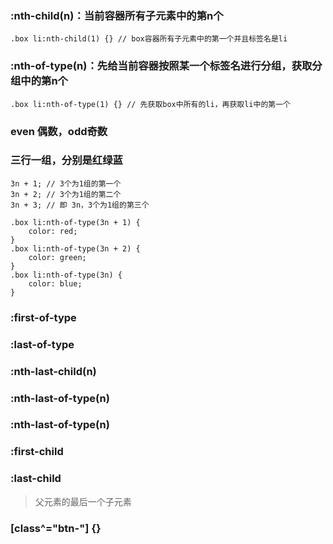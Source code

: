 ### :nth-child(n)：当前容器所有子元素中的第n个

```
.box li:nth-child(1) {} // box容器所有子元素中的第一个并且标签名是li
```

### :nth-of-type(n)：先给当前容器按照某一个标签名进行分组，获取分组中的第n个

```
.box li:nth-of-type(1) {} // 先获取box中所有的li，再获取li中的第一个
```

### even 偶数，odd奇数

### 三行一组，分别是红绿蓝

```
3n + 1; // 3个为1组的第一个
3n + 2; // 3个为1组的第二个
3n + 3; // 即 3n，3个为1组的第三个

.box li:nth-of-type(3n + 1) {
	color: red;
}
.box li:nth-of-type(3n + 2) {
	color: green;
}
.box li:nth-of-type(3n) {
	color: blue;
}
```

### :first-of-type

### :last-of-type

### :nth-last-child(n)

### :nth-last-of-type(n)

### :nth-last-of-type(n)

### :first-child

### :last-child

> 父元素的最后一个子元素

### [class^="btn-"] {}